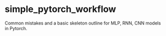 # simple_pytorch_workflow
Common mistakes and a basic skeleton outline for MLP, RNN, CNN models in Pytorch. 

